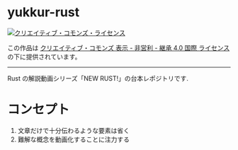 # yukkur-rust

<a rel="license" href="http://creativecommons.org/licenses/by-nc-sa/4.0/"><img alt="クリエイティブ・コモンズ・ライセンス" style="border-width:0" src="https://i.creativecommons.org/l/by-nc-sa/4.0/88x31.png" /></a>

この作品は <a rel="license" href="http://creativecommons.org/licenses/by-nc-sa/4.0/">クリエイティブ・コモンズ 表示 - 非営利 - 継承 4.0 国際 ライセンス</a> の下に提供されています。

---

Rust の解説動画シリーズ「NEW RUST!」の台本レポジトリです.

# コンセプト

1. 文章だけで十分伝わるような要素は省く
2. 難解な概念を動画化することに注力する
